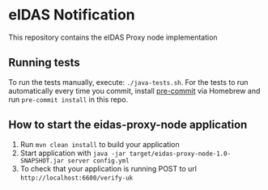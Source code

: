 # eIDAS Notification

This repository contains the eIDAS Proxy node implementation 

## Running tests

To run the tests manually, execute: `./java-tests.sh`.
For the tests to run automatically every time you commit, install [pre-commit](https://pre-commit.com)
via Homebrew and run `pre-commit install` in this repo.

## How to start the eidas-proxy-node application

1. Run `mvn clean install` to build your application
1. Start application with `java -jar target/eidas-proxy-node-1.0-SNAPSHOT.jar server config.yml`
1. To check that your application is running POST to url `http://localhost:6600/verify-uk`

